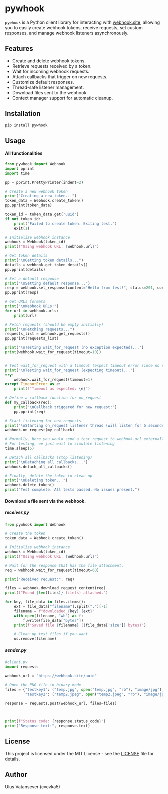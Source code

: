 # pywhook

`pywhook` is a Python client library for interacting with [webhook.site](https://webhook.site),
allowing you to easily create webhook tokens, receive requests, set custom responses,
and manage webhook listeners asynchronously.

## Features

- Create and delete webhook tokens.
- Retrieve requests received by a token.
- Wait for incoming webhook requests.
- Attach callbacks that trigger on new requests.
- Customize default responses.
- Thread-safe listener management.
- Download files sent to the webhook.
- Context manager support for automatic cleanup.

## Installation

```bash
pip install pywhook
```

## Usage
#### All functionalities
```python
from pywhook import Webhook 
import pprint
import time

pp = pprint.PrettyPrinter(indent=2)

# Create a new webhook token
print("Creating a new token...")
token_data = Webhook.create_token()
pp.pprint(token_data)

token_id = token_data.get("uuid")
if not token_id:
    print("Failed to create token. Exiting test.")
    exit(1)

# Initialize webhook instance
webhook = Webhook(token_id)
print(f"Using webhook URL: {webhook.url}")

# Get token details
print("\nGetting token details...")
details = webhook.get_token_details()
pp.pprint(details)

# Set a default response
print("\nSetting default response...")
resp = webhook.set_response(content="Hello from test!", status=201, content_type="text/plain")
pp.pprint(resp)

# Get URLs formats
print("\nWebhook URLs:")
for url in webhook.urls:
    print(url)

# Fetch requests (should be empty initially)
print("\nFetching requests...")
requests_list = webhook.get_requests()
pp.pprint(requests_list)

print("\nTesting wait_for_request (no exception expected)...")
print(webhook.wait_for_request(timeout=10))


# Test wait_for_request with a timeout (expect timeout error since no request will come)
print("\nTesting wait_for_request (expecting timeout)...")
try:
    webhook.wait_for_request(timeout=1)
except TimeoutError as e:
    print(f"Timeout as expected: {e}")

# Define a callback function for on_request
def my_callback(req):
    print("\nCallback triggered for new request:")
    pp.pprint(req)

# Start listening for new requests
print("\nStarting on_request listener thread (will listen for 5 seconds)...")
webhook.on_request(my_callback)

# Normally, here you would send a test request to webhook.url externally
# For testing, we just wait to simulate listening
time.sleep(5)

# Detach all callbacks (stop listening)
print("\nDetaching all callbacks...")
webhook.detach_all_callbacks()

# Finally, delete the token to clean up
print("\nDeleting token...")
webhook.delete_token()
print("Test complete. All tests passed. No issues present.")
```

#### Download a file sent via the webhook.
##### receiver.py
```python
from pywhook import Webhook 

# Create the token
token_data = Webhook.create_token()

# Initialize webhook instance
webhook = Webhook(token_id)
print(f"Using webhook URL: {webhook.url}")

# Wait for the response that has the file attachment.
req = webhook.wait_for_request(timeout=60)

print("Received request:", req)

files = webhook.download_request_content(req)
print(f"Found {len(files)} file(s) attached.")

for key, file_data in files.items():
    ext = file_data["filename"].split(".")[-1]
    filename = f"downloaded_{key}.{ext}"
    with open(filename, "wb") as f:
        f.write(file_data["bytes"])
    print(f"Saved file {filename} ({file_data['size']} bytes)")

    # Clean up test files if you want
    os.remove(filename)

```
##### sender.py
```python
#client.py
import requests

webhook_url = "https://webhook.site/uuid"

# Open the PNG file in binary mode
files = {"testkey1": ("temp.jpg", open("temp.jpg", "rb"), "image/jpg"),
         "testkey2": ("temp2.jpeg", open("temp2.jpeg", "rb"), "image/jpeg")}
    
response = requests.post(webhook_url, files=files)



print(f"Status code: {response.status_code}")
print("Response text:", response.text)
```

## License

This project is licensed under the MIT License - see the [LICENSE](LICENSE) file for details.

## Author

Ulus Vatansever (cvcvka5)